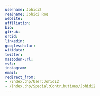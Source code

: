 ```yaml
---
username: Johidi2
realname: Johidi Rog
website: 
affiliation: 
bio: 
github: 
orcid: 
linkedin: 
googlescholar: 
wikidata: 
twitter: 
mastodon-url: 
meta:
instagram:
email:
redirect_from:
- /index.php/User:Johidi2
- /index.php/Special:Contributions/Johidi2
---
```

